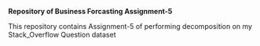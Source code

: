 **Repository of Business Forcasting Assignment-5**

This repository contains Assignment-5 of performing decomposition on my Stack_Overflow Question dataset
